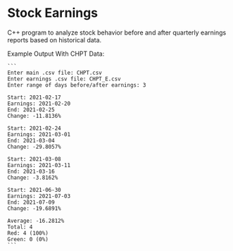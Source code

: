 # Stock Earnings

C++ program to analyze stock behavior before and after quarterly earnings reports based on historical data.

Example Output With CHPT Data:

    ```
    Enter main .csv file: CHPT.csv
    Enter earnings .csv file: CHPT_E.csv
    Enter range of days before/after earnings: 3

    Start: 2021-02-17
    Earnings: 2021-02-20
    End: 2021-02-25
    Change: -11.8136%

    Start: 2021-02-24
    Earnings: 2021-03-01
    End: 2021-03-04
    Change: -29.8057%

    Start: 2021-03-08
    Earnings: 2021-03-11
    End: 2021-03-16
    Change: -3.8162%

    Start: 2021-06-30
    Earnings: 2021-07-03
    End: 2021-07-09
    Change: -19.6891%

    Average: -16.2812%
    Total: 4
    Red: 4 (100%)
    Green: 0 (0%)
    ```
